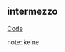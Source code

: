 ##  intermezzo

[Code](txmt://open?url=file://~/code/fun-js/examples/intermezzo.coffee)

note:
    keine
